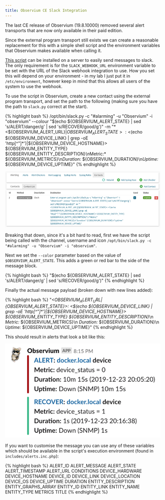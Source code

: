 ```yaml
---
title: Observium CE Slack Integration
---
```


The last CE release of Observium (19.8.10000) removed several alert transports that are now only available in their paid edition.

Since the external program transport still exists we can create a reasonable replacement for this with a simple shell script and the environment variables that Observium makes available when calling it.

[This script](https://gist.github.com/tom-henderson/bf672f4121ba1acf03bc7458c58f4aa6) can be installed on a server to easily send messages to slack. The only requirement is for the `SLACK_WEBHOOK_URL` environment variable to be set with the URL of the Slack webhook integration to use. How you set this will depend on your environment - in my lab I just put it in `/etc/environment`, however keep in mind that this allows all users of the system to use the webhook.

To use the script in Observium, create a new contact using the external program transport, and set the path to the following (making sure you have the path to `slack.py` correct at the start).

{% highlight bash %}
/opt/bin/slack.py -c "#alarming" -u "Observium" -i "observium" --colour "$(echo ${OBSERVIUM_ALERT_STATE} | sed 's/ALERT/danger/g' | sed 's/RECOVER/good/g')" -m "*<${OBSERVIUM_ALERT_URL}|${OBSERVIUM_ALERT_STATE}>: <$(echo ${OBSERVIUM_DEVICE_LINK} | grep -oE 'http[^"]*')|${OBSERVIUM_DEVICE_HOSTNAME}> ${OBSERVIUM_ENTITY_TYPE} ${OBSERVIUM_ENTITY_DESCRIPTION}*\n*Metric:* ${OBSERVIUM_METRICS}\n*Duration:* ${OBSERVIUM_DURATION}\n*Uptime:* ${OBSERVIUM_DEVICE_UPTIME}"
{% endhighlight %}

![](/assets/images/posts/2020-01-07-observium-slack/config.png)

Breaking that down, since it's a bit hard to read, first we have the script being called with the channel, username and icon `/opt/bin/slack.py -c "#alarming" -u "Observium" -i "observium"`.

Next we set the `--color` parameter based on the value of `$OBSERVIUM_ALERT_STATE`. This adds a green or red bar to the side of the message block.

{% highlight bash %}
"$(echo ${OBSERVIUM_ALERT_STATE} | sed 's/ALERT/danger/g' | sed 's/RECOVER/good/g')"
{% endhighlight %}

Finally the actual message payload (broken down with new lines added):

{% highlight bash %}
"*<${OBSERVIUM_ALERT_URL}|${OBSERVIUM_ALERT_STATE}>: <$(echo ${OBSERVIUM_DEVICE_LINK} | grep -oE 'http[^"]*')|${OBSERVIUM_DEVICE_HOSTNAME}> ${OBSERVIUM_ENTITY_TYPE} ${OBSERVIUM_ENTITY_DESCRIPTION}*\n
*Metric:* ${OBSERVIUM_METRICS}\n
*Duration:* ${OBSERVIUM_DURATION}\n
*Uptime:* ${OBSERVIUM_DEVICE_UPTIME}"
{% endhighlight %}

This should result in alerts that look a bit like this:

![](/assets/images/posts/2020-01-07-observium-slack/alert.png)

If you want to customise the message you can use any of these variables which should be available in the script's execution environment (found in `includes/alerts.inc.php`):

{% highlight bash %}
ALERT_ID
ALERT_MESSAGE
ALERT_STATE
ALERT_TIMESTAMP
ALERT_URL
CONDITIONS
DEVICE_HARDWARE
DEVICE_HOSTNAME
DEVICE_ID
DEVICE_LINK
DEVICE_LOCATION
DEVICE_OS
DEVICE_UPTIME
DURATION
ENTITY_DESCRIPTION
ENTITY_GRAPHS_ARRAY
ENTITY_ID
ENTITY_LINK
ENTITY_NAME
ENTITY_TYPE
METRICS
TITLE
{% endhighlight %}